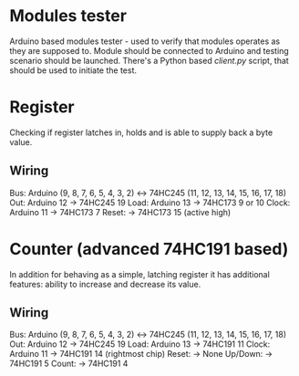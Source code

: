 Modules tester
==============

Arduino based modules tester - used to verify that modules operates as they are supposed to.
Module should be connected to Arduino and testing scenario should be launched. There's a Python
based _client.py_ script, that should be used to initiate the test.


Register
========

Checking if register latches in, holds and is able to supply back a byte value.

Wiring
------

Bus:   Arduino (9, 8, 7, 6, 5, 4, 3, 2) <-> 74HC245 (11, 12, 13, 14, 15, 16, 17, 18)
Out:   Arduino 12                        -> 74HC245 19
Load:  Arduino 13                        -> 74HC173 9 or 10
Clock: Arduino 11                        -> 74HC173 7
Reset:                                   -> 74HC173 15  (active high)


Counter (advanced 74HC191 based)
================================

In addition for behaving as a simple, latching register it has additional features: ability to
increase and decrease its value.

Wiring
------

Bus:     Arduino (9, 8, 7, 6, 5, 4, 3, 2) <-> 74HC245 (11, 12, 13, 14, 15, 16, 17, 18)
Out:     Arduino 12                        -> 74HC245 19
Load:    Arduino 13                        -> 74HC191 11
Clock:   Arduino 11                        -> 74HC191 14 (rightmost chip)
Reset:                                     -> None
Up/Down:                                   -> 74HC191 5
Count:                                     -> 74HC191 4